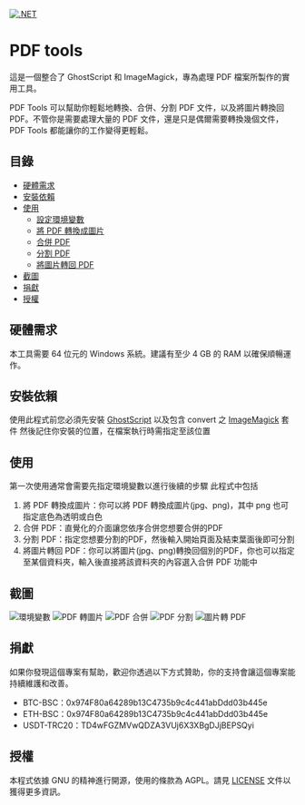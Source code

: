 [![.NET](https://github.com/mixneko/PDF-tools/actions/workflows/dotnet.yml/badge.svg?branch=master)](https://github.com/mixneko/PDF-tools/actions/workflows/dotnet.yml)
# PDF tools
這是一個整合了 GhostScript 和 ImageMagick，專為處理 PDF 檔案所製作的實用工具。

PDF Tools 可以幫助你輕鬆地轉換、合併、分割 PDF 文件，以及將圖片轉換回 PDF。不管你是需要處理大量的 PDF 文件，還是只是偶爾需要轉換幾個文件，PDF Tools 都能讓你的工作變得更輕鬆。

## 目錄
- [硬體需求](#硬體需求)
- [安裝依賴](#安裝依賴)
- [使用](#使用)
    - [設定環境變數](#設定環境變數)
    - [將 PDF 轉換成圖片](#將-PDF-轉換成圖片)
    - [合併 PDF](#合併-PDF)
    - [分割 PDF](#分割-PDF)
    - [將圖片轉回 PDF](#將圖片轉回-PDF)
- [截圖](#截圖)
- [捐獻](#捐獻)
- [授權](#授權)

## 硬體需求
本工具需要 64 位元的 Windows 系統。建議有至少 4 GB 的 RAM 以確保順暢運作。

## 安裝依賴
使用此程式前您必須先安裝 [GhostScript](https://github.com/ArtifexSoftware/ghostpdl-downloads/releases) 以及包含 convert 之 [ImageMagick](https://imagemagick.org/script/download.php#windows) 套件
然後記住你安裝的位置，在檔案執行時需指定至該位置

## 使用
第一次使用通常會需要先指定環境變數以進行後續的步驟
此程式中包括
1. 將 PDF 轉換成圖片：你可以將 PDF 轉換成圖片(jpg、png)，其中 png 也可指定底色為透明或白色
2. 合併 PDF：直覺化的介面讓您依序合併您想要合併的PDF
3. 分割 PDF：指定您想要分割的PDF，然後輸入開始頁面及結束葉面後即可分割
4. 將圖片轉回 PDF：你可以將圖片(jpg、png)轉換回個別的PDF，你也可以指定至某個資料夾，輸入後直接將該資料夾的內容選入合併 PDF 功能中

## 截圖
![環境變數](https://github.com/mixneko/PDF-tools/assets/12106753/c62f4f6e-5ebf-4b0a-945f-6c5c55914198)
![PDF 轉圖片](https://github.com/mixneko/PDF-tools/assets/12106753/007949b1-b903-40c5-bc3a-ef030d1da184)
![PDF 合併](https://github.com/mixneko/PDF-tools/assets/12106753/116a24d6-4988-464d-9b31-b96718ade71b)
![PDF 分割](https://github.com/mixneko/PDF-tools/assets/12106753/f4ad58f3-9ef7-49a8-a1b5-9e91ecf65746)
![圖片轉 PDF](https://github.com/mixneko/PDF-tools/assets/12106753/871085a8-a86e-4b8f-89b5-1e0624497e3d)

## 捐獻
如果你發現這個專案有幫助，歡迎你透過以下方式贊助，你的支持會讓這個專案能持續維護和改善。

- BTC-BSC：0x974F80a64289b13C4735b9c4c441abDdd03b445e
- ETH-BSC：0x974F80a64289b13C4735b9c4c441abDdd03b445e
- USDT-TRC20：TD4wFGZMVwQDZA3VUj6X3XBgDJjBEPSQyi

## 授權
本程式依據 GNU 的精神進行開源，使用的條款為 AGPL。請見 [LICENSE](./LICENSE.txt) 文件以獲得更多資訊。
